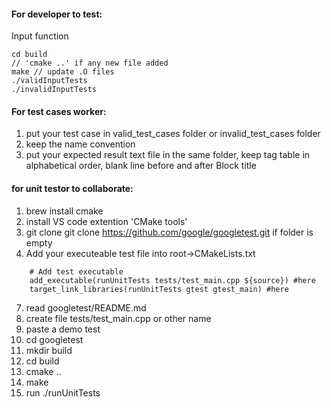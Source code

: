   #### For developer to test: 
  Input function
  ```  
cd build  
// 'cmake ..' if any new file added
make // update .O files
./validInputTests
./invalidInputTests
  ``` 
#### For test cases worker:  
1. put your test case in valid_test_cases folder or invalid_test_cases folder  
2. keep the name convention  
3. put your expected result text file in the same folder, keep tag table in alphabetical order, blank line before and after Block title      
          
#### for unit testor to collaborate:             
1. brew install cmake  
2. install VS code extention 'CMake tools'  
3. git clone git clone https://github.com/google/googletest.git if folder is empty
4. Add your executeable test file into root->CMakeLists.txt  
```  
    # Add test executable
    add_executable(runUnitTests tests/test_main.cpp ${source}) #here
    target_link_libraries(runUnitTests gtest gtest_main) #here

```
7. read googletest/README.md
8. create file tests/test_main.cpp or other name
9. paste a demo test
10. cd googletest
11. mkdir build
12. cd build
13. cmake ..
14. make 
15. run ./runUnitTests
